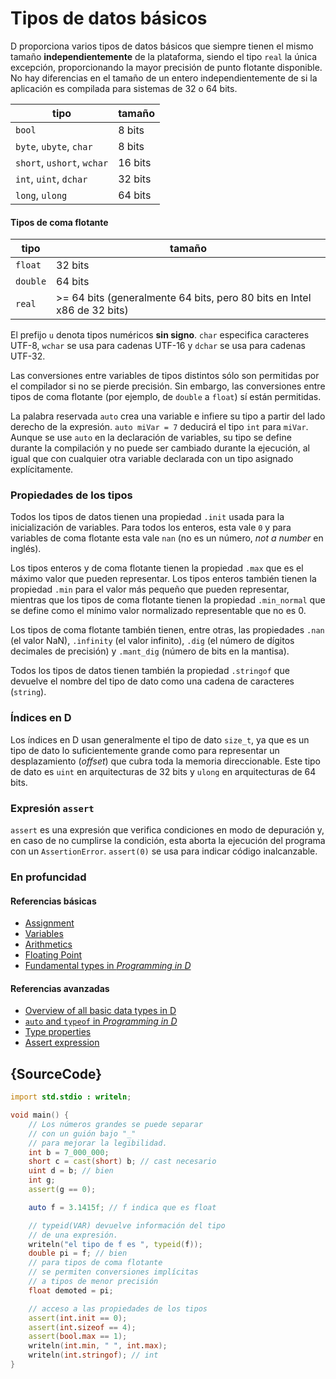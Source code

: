 # Tipos de datos básicos

D proporciona varios tipos de datos básicos que siempre tienen el mismo
tamaño **independientemente** de la plataforma, siendo el
tipo `real` la única excepción, proporcionando la mayor precisión
de punto flotante disponible. No hay diferencias en el tamaño
de un entero independientemente de si la aplicación es
compilada para sistemas de 32 o 64 bits.

| tipo                          | tamaño
|-------------------------------|------------
|`bool`                         | 8 bits
|`byte`, `ubyte`, `char`        | 8 bits
|`short`, `ushort`, `wchar`     | 16 bits
|`int`, `uint`, `dchar`         | 32 bits
|`long`, `ulong`                | 64 bits

#### Tipos de coma flotante

| tipo    | tamaño
|---------|--------------------------------------------------
|`float`  | 32 bits
|`double` | 64 bits
|`real`   | >= 64 bits (generalmente 64 bits, pero 80 bits en Intel x86 de 32 bits)

El prefijo `u` denota tipos numéricos **sin signo**. `char` especifica
caracteres UTF-8, `wchar` se usa para cadenas UTF-16 y `dchar`
se usa para cadenas UTF-32.

Las conversiones entre variables de tipos distintos sólo son
permitidas por el compilador si no se pierde precisión. Sin
embargo, las conversiones entre tipos de coma flotante (por ejemplo, de
`double` a `float`) sí están permitidas.

La palabra reservada `auto` crea una variable e infiere
su tipo a partir del lado derecho de la expresión. `auto miVar = 7`
deducirá el tipo `int` para `miVar`. Aunque se use `auto` en la declaración
de variables, su tipo se define durante la compilación y no puede ser cambiado
durante la ejecución, al igual que con cualquier otra variable declarada
con un tipo asignado explícitamente.

### Propiedades de los tipos

Todos los tipos de datos tienen una propiedad `.init` usada para la
inicialización de variables. Para todos los enteros, esta vale `0`
y para variables de coma flotante esta vale `nan` (no es un número,
*not a number* en inglés).

Los tipos enteros y de coma flotante tienen la propiedad `.max` que es
el máximo valor que pueden representar. Los tipos enteros también
tienen la propiedad `.min` para el valor más pequeño que pueden
representar, mientras que los tipos de coma flotante tienen la
propiedad `.min_normal` que se define como el mínimo valor normalizado
representable que no es 0.

Los tipos de coma flotante también tienen, entre otras, las propiedades `.nan`
(el valor NaN), `.infinity` (el valor infinito), `.dig` (el
número de dígitos decimales de precisión) y `.mant_dig`
(número de bits en la mantisa).

Todos los tipos de datos tienen también la propiedad `.stringof` que
devuelve el nombre del tipo de dato como una cadena de caracteres (`string`).

### Índices en D

Los índices en D usan generalmente el tipo de dato `size_t`, ya que es un tipo
de dato lo suficientemente grande como para representar un desplazamiento
(*offset*) que cubra toda la memoria direccionable. Este tipo de dato es `uint`
en arquitecturas de 32 bits y `ulong` en arquitecturas de 64 bits.

### Expresión `assert`

`assert` es una expresión que verifica condiciones en modo de depuración y,
en caso de no cumplirse la condición, esta aborta la ejecución del programa con
un `AssertionError`. `assert(0)` se usa para indicar código inalcanzable.

### En profuncidad

#### Referencias básicas

- [Assignment](http://ddili.org/ders/d.en/assignment.html)
- [Variables](http://ddili.org/ders/d.en/variables.html)
- [Arithmetics](http://ddili.org/ders/d.en/arithmetic.html)
- [Floating Point](http://ddili.org/ders/d.en/floating_point.html)
- [Fundamental types in _Programming in D_](http://ddili.org/ders/d.en/types.html)

#### Referencias avanzadas

- [Overview of all basic data types in D](https://dlang.org/spec/type.html)
- [`auto` and `typeof` in _Programming in D_](http://ddili.org/ders/d.en/auto_and_typeof.html)
- [Type properties](https://dlang.org/spec/property.html)
- [Assert expression](https://dlang.org/spec/expression.html#AssertExpression)

## {SourceCode}

```d
import std.stdio : writeln;

void main() {
    // Los números grandes se puede separar
    // con un guión bajo "_"
    // para mejorar la legibilidad.
    int b = 7_000_000;
    short c = cast(short) b; // cast necesario
    uint d = b; // bien
    int g;
    assert(g == 0);

    auto f = 3.1415f; // f indica que es float

    // typeid(VAR) devuelve información del tipo
    // de una expresión.
    writeln("el tipo de f es ", typeid(f));
    double pi = f; // bien
    // para tipos de coma flotante
    // se permiten conversiones implícitas
    // a tipos de menor precisión
    float demoted = pi;

    // acceso a las propiedades de los tipos
    assert(int.init == 0);
    assert(int.sizeof == 4);
    assert(bool.max == 1);
    writeln(int.min, " ", int.max);
    writeln(int.stringof); // int
}
```

